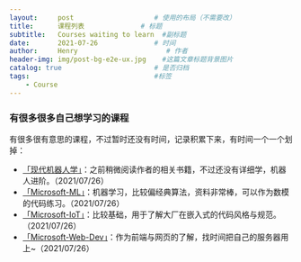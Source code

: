 ```yaml
---
layout:     post                    # 使用的布局（不需要改）
title:      课程列表              # 标题 
subtitle:   Courses waiting to learn  #副标题
date:       2021-07-26              # 时间
author:     Henry                      # 作者
header-img: img/post-bg-e2e-ux.jpg    #这篇文章标题背景图片
catalog: true                       # 是否归档
tags:                               #标签
    - Course
---
```

### 有很多很多自己想学习的课程
有很多很有意思的课程，不过暂时还没有时间，记录积累下来，有时间一个一个划掉：
+ [「现代机器人学」](https://www.coursera.org/specializations/modernrobotics?action=enroll)：之前稍微阅读作者的相关书籍，不过还没有详细学，机器人进阶。（2021/07/26）
+ [「Microsoft-ML」](https://github.com/microsoft/ML-For-Beginners)：机器学习，比较偏经典算法，资料非常棒，可以作为数模的代码练习。（2021/07/26）
+ [「Microsoft-IoT」](https://github.com/microsoft/IoT-For-Beginners)：比较基础，用于了解大厂在嵌入式的代码风格与规范。（2021/07/26）
+ [「Microsoft-Web-Dev」](https://github.com/microsoft/Web-Dev-For-Beginners)：作为前端与网页的了解，找时间把自己的服务器用上~（2021/07/26）